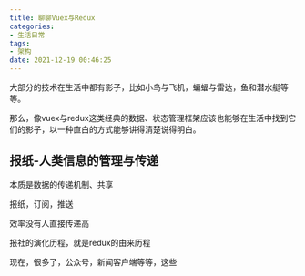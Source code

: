 ```yaml
---
title: 聊聊Vuex与Redux
categories:
- 生活日常
tags:
- 架构
date: 2021-12-19 00:46:25
---
```


大部分的技术在生活中都有影子，比如小鸟与飞机，蝙蝠与雷达，鱼和潜水艇等等。

那么，像vuex与redux这类经典的数据、状态管理框架应该也能够在生活中找到它们的影子，以一种直白的方式能够讲得清楚说得明白。

## 报纸-人类信息的管理与传递




本质是数据的传递机制、共享

报纸，订阅，推送

效率没有人直接传递高

报社的演化历程，就是redux的由来历程

现在，很多了，公众号，新闻客户端等等，这些

